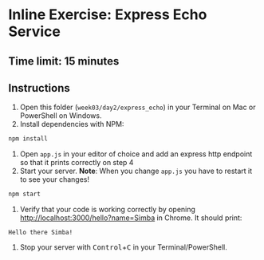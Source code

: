 # Inline Exercise: Express Echo Service

## Time limit: 15 minutes

## Instructions

1. Open this folder (`week03/day2/express_echo`) in your Terminal on Mac or PowerShell on Windows.
1. Install dependencies with NPM:

  ```bash
  npm install
  ```

1. Open `app.js` in your editor of choice and add an express http endpoint so that it prints correctly on step 4
1. Start your server. **Note**: When you change `app.js` you have to restart it to see your changes!

  ```bash
  npm start
  ```

1. Verify that your code is working correctly by opening [http://localhost:3000/hello?name=Simba](http://localhost:3000/hello?name=Simba) in Chrome. It should print:

  ```
  Hello there Simba!
  ```

1. Stop your server with <kbd>Control</kbd>+<kbd>C</kbd> in your Terminal/PowerShell.
